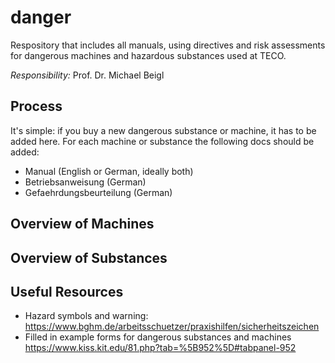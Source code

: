 # danger
Respository that includes all manuals, using directives and risk assessments for dangerous machines and hazardous substances used at TECO.

*Responsibility:* Prof. Dr. Michael Beigl

## Process
It's simple: if you buy a new dangerous substance or machine, it has to be added here. For each machine or substance the following docs should be added:
- Manual (English or German, ideally both)
- Betriebsanweisung (German)
- Gefaehrdungsbeurteilung (German)

## Overview of Machines

## Overview of Substances

## Useful Resources
- Hazard symbols and warning: https://www.bghm.de/arbeitsschuetzer/praxishilfen/sicherheitszeichen
- Filled in example forms for dangerous substances and machines https://www.kiss.kit.edu/81.php?tab=%5B952%5D#tabpanel-952
